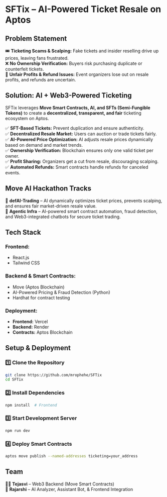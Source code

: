 
# **SFTix – AI-Powered Ticket Resale on Aptos**  

## **Problem Statement**  

🎟️ **Ticketing Scams & Scalping:** Fake tickets and insider reselling drive up prices, leaving fans frustrated.  
❌ **No Ownership Verification:** Buyers risk purchasing duplicate or counterfeit tickets.  
💸 **Unfair Profits & Refund Issues:** Event organizers lose out on resale profits, and refunds are uncertain.  

## **Solution: AI + Web3-Powered Ticketing**  

SFTix leverages **Move Smart Contracts, AI, and SFTs (Semi-Fungible Tokens)** to create a **decentralized, transparent, and fair** ticketing ecosystem on Aptos.  

✅ **SFT-Based Tickets:** Prevent duplication and ensure authenticity.  
✅ **Decentralized Resale Market:** Users can auction or trade tickets fairly.  
✅ **AI-Powered Price Optimization:** AI adjusts resale prices dynamically based on demand and market trends.  
✅ **Ownership Verification:** Blockchain ensures only one valid ticket per owner.  
✅ **Profit Sharing:** Organizers get a cut from resale, discouraging scalping.  
✅ **Automated Refunds:** Smart contracts handle refunds for canceled events.  

## **Move AI Hackathon Tracks**  

🔹 **defAI-Trading** – AI dynamically optimizes ticket prices, prevents scalping, and ensures fair market-driven resale value.  
🔹 **Agentic Infra** – AI-powered smart contract automation, fraud detection, and Web3-integrated chatbots for secure ticket trading.  

## **Tech Stack**  

### **Frontend:**  
- React.js  
- Tailwind CSS  

### **Backend & Smart Contracts:**  
- Move (Aptos Blockchain)  
- AI-Powered Pricing & Fraud Detection (Python)  
- Hardhat for contract testing  

### **Deployment:**  
- **Frontend:** Vercel  
- **Backend:** Render  
- **Contracts:** Aptos Blockchain  


## **Setup & Deployment**  

### **1️⃣ Clone the Repository**  
```bash
git clone https://github.com/mrophehe/SFTix
cd SFTix
```

### **2️⃣ Install Dependencies**  
```bash
npm install  # Frontend
```

### **3️⃣ Start Development Server**  
```bash
npm run dev
```

### **4️⃣ Deploy Smart Contracts**  
```bash
aptos move publish --named-addresses ticketing=your_address
```

## **Team**  

👨‍💻 **Tejasvi** – Web3 Backend (Move Smart Contracts)  
🤖 **Rajarshi** – AI Analyzer, Assistant Bot, & Frontend Integration  


